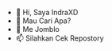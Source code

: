 - 👋 Hi, Saya IndraXD
- 🧐 Mau Cari Apa?
- 💞️ Me Jomblo
- 📫 Silahkan Cek Repostory

<!---
INDRAXD is a ✨ special ✨ repository because its `README.md` (this file) appears on your GitHub profile.
You can click the Preview link to take a look at your changes.
--->
